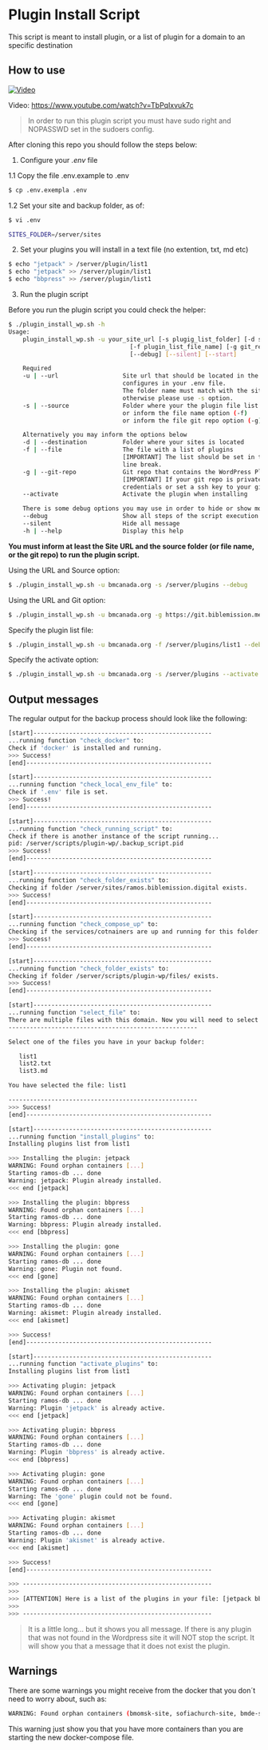 # Plugin Install Script

This script is meant to install plugin, or a list of plugin for a domain to an specific destination

## How to use

[![Video](http://img.youtube.com/vi/TbPqIxvuk7c/0.jpg)](https://www.youtube.com/watch?v=TbPqIxvuk7c "Plugin Install")

Video: https://www.youtube.com/watch?v=TbPqIxvuk7c

> In order to run this plugin script you must have sudo right and NOPASSWD set in the sudoers config.

After cloning this repo you should follow the steps below:

1. Configure your *.env* file

1.1 Copy the file .env.example to .env 
```bash
$ cp .env.exempla .env
```

1.2 Set your site and backup folder, as of:
```bash
$ vi .env

SITES_FOLDER=/server/sites

```

2. Set your plugins you will install in a text file (no extention, txt, md etc)

```bash
$ echo "jetpack" > /server/plugin/list1
$ echo "jetpack" >> /server/plugin/list1
$ echo "bbpress" >> /server/plugin/list1
```

3. Run the plugin script

Before you run the plugin script you could check the helper:

```bash
$ ./plugin_install_wp.sh -h
Usage:
    plugin_install_wp.sh -u your_site_url [-s plugig_list_folder] [-d site_folder]
                                  [-f plugin_list_file_name] [-g git_repo]
                                  [--debug] [--silent] [--start]

    Required
    -u | --url                  Site url that should be located in the 'SITES_FOLDER'
                                configures in your .env file.
                                The folder name must match with the site url,
                                otherwise please use -s option.
    -s | --source               Folder where your the plugin file list is located
                                or inform the file name option (-f)
                                or inform the file git repo option (-g)

    Alternatively you may inform the options below
    -d | --destination          Folder where your sites is located
    -f | --file                 The file with a list of plugins
                                [IMPORTANT] The list should be set in the file with
                                line break.
    -g | --git-repo             Git repo that contains the WordPress Plugin
                                [IMPORTANT] If your git repo is private you must set your
                                credentials or set a ssh key to your git repo.
    --activate                  Activate the plugin when installing

    There is some debug options you may use in order to hide or show more details
    --debug                     Show all steps of the script execution
    --silent                    Hide all message
    -h | --help                 Display this help
```

**You must inform at least the Site URL and the source folder (or file name, or the git repo) to run the plugin script.**

Using the URL and Source option:
```bash
$ ./plugin_install_wp.sh -u bmcanada.org -s /server/plugins --debug
```

Using the URL and Git option:
```bash
$ ./plugin_install_wp.sh -u bmcanada.org -g https://git.biblemission.me/wordpress-plugins/bm-user-dashboard --debug
```

Specify the plugin list file:
```bash
$ ./plugin_install_wp.sh -u bmcanada.org -f /server/plugins/list1 --debug
```

Specify the activate option:
```bash
$ ./plugin_install_wp.sh -u bmcanada.org -s /server/plugins --activate --debug
```

## Output messages

The regular output for the backup process should look like the following:

```bash
[start]--------------------------------------------------
...running function "check_docker" to:
Check if 'docker' is installed and running.
>>> Success!
[end]----------------------------------------------------

[start]--------------------------------------------------
...running function "check_local_env_file" to:
Check if '.env' file is set.
>>> Success!
[end]----------------------------------------------------

[start]--------------------------------------------------
...running function "check_running_script" to:
Check if there is another instance of the script running...
pid: /server/scripts/plugin-wp/.backup_script.pid
>>> Success!
[end]----------------------------------------------------

[start]--------------------------------------------------
...running function "check_folder_exists" to:
Checking if folder /server/sites/ramos.biblemission.digital exists.
>>> Success!
[end]----------------------------------------------------

[start]--------------------------------------------------
...running function "check_compose_up" to:
Checking if the services/cotnainers are up and running for this folder: [/server/sites/ramos.biblemission.digital/compose]
>>> Success!
[end]----------------------------------------------------

[start]--------------------------------------------------
...running function "check_folder_exists" to:
Checking if folder /server/scripts/plugin-wp/files/ exists.
>>> Success!
[end]----------------------------------------------------

[start]--------------------------------------------------
...running function "select_file" to:
There are multiple files with this domain. Now you will need to select which file you want to restore.
-----------------------------------------------------

Select one of the files you have in your backup folder:

   list1
   list2.txt
   list3.md

You have selected the file: list1

-----------------------------------------------------
>>> Success!
[end]----------------------------------------------------

[start]--------------------------------------------------
...running function "install_plugins" to:
Installing plugins list from list1

>>> Installing the plugin: jetpack
WARNING: Found orphan containers [...]
Starting ramos-db ... done
Warning: jetpack: Plugin already installed.
<<< end [jetpack]

>>> Installing the plugin: bbpress
WARNING: Found orphan containers [...]
Starting ramos-db ... done
Warning: bbpress: Plugin already installed.
<<< end [bbpress]

>>> Installing the plugin: gone
WARNING: Found orphan containers [...]
Starting ramos-db ... done
Warning: gone: Plugin not found.
<<< end [gone]

>>> Installing the plugin: akismet
WARNING: Found orphan containers [...]
Starting ramos-db ... done
Warning: akismet: Plugin already installed.
<<< end [akismet]

>>> Success!
[end]----------------------------------------------------

[start]--------------------------------------------------
...running function "activate_plugins" to:
Installing plugins list from list1

>>> Activating plugin: jetpack
WARNING: Found orphan containers [...]
Starting ramos-db ... done
Warning: Plugin 'jetpack' is already active.
<<< end [jetpack]

>>> Activating plugin: bbpress
WARNING: Found orphan containers [...]
Starting ramos-db ... done
Warning: Plugin 'bbpress' is already active.
<<< end [bbpress]

>>> Activating plugin: gone
WARNING: Found orphan containers [...]
Starting ramos-db ... done
Warning: The 'gone' plugin could not be found.
<<< end [gone]

>>> Activating plugin: akismet
WARNING: Found orphan containers [...]
Starting ramos-db ... done
Warning: Plugin 'akismet' is already active.
<<< end [akismet]

>>> Success!
[end]----------------------------------------------------

>>> -----------------------------------------------------
>>>
>>> [ATTENTION] Here is a list of the plugins in your file: [jetpack bbpress gone akismet]
>>>
>>> -----------------------------------------------------
```

> It is a little long... but it shows you all message. If there is any plugin that was not found in the Wordpress site it will NOT stop the script. It will show you that a message that it does not exist the plugin.

## Warnings

There are some warnings you might receive from the docker that you don´t need to worry about, such as:

```bash
WARNING: Found orphan containers (bmomsk-site, sofiachurch-site, bmde-site, bmglobal-site, bms-db, bmde-db, bmkz-db, bms-site, bmkz-site, clone-db-bmde, bmby-site, det-db, evert-db, canadabm-db, bmmd-site, bmglobal-db, bmua-db, bmru-site, sofiachurch-db, bmru-db, det-site, bmmd-db, kapai-site, evert-site, bmslavic-site, bmomsk-db, canadabm, clone-site-bmde, bmua-site, kapai-db, bmby-db, bmslavic-db) for this project. If you removed or renamed this service in your compose file, you can run this command with the --remove-orphans flag to clean it up
```

This warning just show you that you have more containers than you are starting the new docker-compose file.
